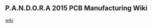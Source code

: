 ## P.A.N.D.O.R.A 2015 PCB Manufacturing Wiki
[wiki](https://github.com/gKouros/pandora-2015-pcb-manufacturing-wiki/wiki/PCB-Manufacturing)
